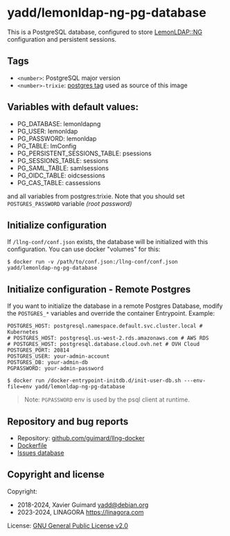 # yadd/lemonldap-ng-pg-database

This is a PostgreSQL database, configured to store
[LemonLDAP::NG](https://lemonldap-ng.org) configuration and persistent
sessions.

## Tags

* `<number>`: PostgreSQL major version
* `<number>-trixie`: [postgres tag](https://hub.docker.com/_/postgres) used as source of this image

## Variables with default values:

* PG\_DATABASE: lemonldapng
* PG\_USER: lemonldap
* PG\_PASSWORD: lemonldap
* PG\_TABLE: lmConfig
* PG\_PERSISTENT\_SESSIONS\_TABLE: psessions
* PG\_SESSIONS\_TABLE: sessions
* PG\_SAML\_TABLE: samlsessions
* PG\_OIDC\_TABLE: oidcsessions
* PG\_CAS\_TABLE: cassessions

and all variables from postgres:trixie. Note that you should set
`POSTGRES_PASSWORD` variable _(root password)_

## Initialize configuration

If `/llng-conf/conf.json` exists, the database will be initialized with this
configuration. You can use docker "volumes" for this:

```shell
$ docker run -v /path/to/conf.json:/llng-conf/conf.json yadd/lemonldap-ng-pg-database
```

## Initialize configuration - Remote Postgres
If you want to initialize the database in a remote Postgres Database, modify the `POSTGRES_*` variables and override the container Entrypoint. Example:
```shell
POSTGRES_HOST: postgresql.namespace.default.svc.cluster.local # Kubernetes
# POSTGRES_HOST: postgresql.us-west-2.rds.amazonaws.com # AWS RDS
# POSTGRES_HOST: postgresql.database.cloud.ovh.net # OVH Cloud
POSTGRES_PORT: 20814
POSTGRES_USER: your-admin-account
POSTGRES_DB: your-admin-db
PGPASSWORD: your-admin-password

$ docker run /docker-entrypoint-initdb.d/init-user-db.sh ---env-file=env yadd/lemonldap-ng-pg-database
```
>Note: `PGPASSWORD` env is used by the psql client at runtime.
## Repository and bug reports

* Repository: [github.com/guimard/llng-docker](https://github.com/guimard/llng-docker/tree/master/pg)
* [Dockerfile](https://github.com/guimard/llng-docker/blob/master/pg/Dockerfile)
* [Issues database](https://github.com/guimard/llng-docker/issues)

## Copyright and license

Copyright:
 * 2018-2024, Xavier Guimard <yadd@debian.org>
 * 2023-2024, LINAGORA <https://linagora.com>

License: [GNU General Public License v2.0](https://github.com/guimard/llng-docker/blob/master/LICENSE)
